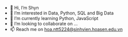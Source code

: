 - 👋 Hi, I’m Shyn
- 👀 I’m interested in Data, Python, SQL and Big Data
- 🌱 I’m currently learning Python, JavaScript
- 💞️ I’m looking to collaborate on ...
- 📫 Reach me on hoa.ntt5224@sinhvien.hoasen.edu.vn

<!---
HoaNguyenCoder9x/HoaNguyenCoder9x is a ✨ special ✨ repository because its `README.md` (this file) appears on your GitHub profile.
You can click the Preview link to take a look at your changes.
--->
